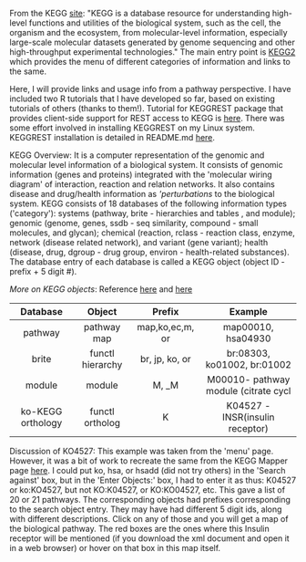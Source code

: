 From the KEGG [site](https://www.genome.jp/kegg/): "KEGG is a database resource for understanding high-level functions and utilities of the biological system, such as the cell, the organism and the ecosystem, from molecular-level information, especially large-scale molecular datasets generated by genome sequencing and other high-throughput experimental technologies." The main entry point is [KEGG2](https://www.genome.jp/kegg/kegg2.html) which provides the menu of different categories of information and links to the same. 

Here, I will provide links and usage info from a pathway perspective. I have included two R tutorials that I have developed so far, based on existing tutorials of others (thanks to them!). Tutorial for KEGGREST package that provides client-side support for REST access to KEGG is [here](https://bioconductor.org/packages/devel/bioc/manuals/KEGGREST/man/KEGGREST.pdf). There was some effort involved in installing KEGGREST on my Linux system. KEGGREST installation is detailed in README.md [here](https://github.com/shankar4/Functional-Genomics/edit/master/README.md). 

KEGG Overview: It is a computer representation of the genomic and molecular level information of a biological system. It consists of genomic information (genes and proteins) integrated with the 'molecular wiring diagram' of interaction, reaction and relation networks. It also contains disease and drug/health information as *'perturbations* to the biological system. KEGG consists of 18 databases of the following information types ('category'): systems (pathway, brite - hierarchies and tables , and module); genomic (genome, genes, ssdb - seq similarity, compound - small molecules, and glycan); chemical (reaction, rclass - reaction class, enzyme, network (disease related network), and variant (gene variant); health (disease, drug, dgroup - drug group, environ - health-related substances). The database entry of each database is called a KEGG object (object ID - prefix + 5 digit #). 

*More on KEGG objects*: Reference [here](https://www.genome.jp/kegg/kegg1a.html) and [here](https://www.genome.jp/kegg/kegg3.html)

| Database         |   Object       | Prefix              | Example                             |
|:----------------:|:--------------:|:-------------------:|:-----------------------------------:|
|pathway           |pathway map     |map,ko,ec,m, or <org>| map00010, hsa04930                  |
|brite             |functl hierarchy|br, jp, ko, or <org> | br:08303, ko01002, br:01002         |
|module            |module          |M, <org>_M           | M00010- pathway module (citrate cycl|
|ko-KEGG orthology |functl ortholog |K                    | K04527 - INSR(insulin receptor)     |












Discussion of KO4527: This example was taken from the 'menu' page. However, it was a bit of work to recreate the same from the KEGG Mapper page [here](https://www.genome.jp/kegg/tool/map_pathway1.html). I could put ko, hsa, or hsadd (did not try others) in the 'Search against' box, but in the 'Enter Objects:' box, I had to enter it as thus: K04527 or ko:KO4527, but not KO:K04527, or KO:KO04527, etc. This gave a list of 20 or 21 pathways. The corresponding objects had prefixes corresponding to the search object entry. They may have had different 5 digit ids, along with different descriptions. Click on any of those and you will get a map of the biological pathway. The red boxes are the ones where this Insulin receptor will be mentioned (if you download the xml document and open it in a web browser) or hover on that box in this map itself. 
